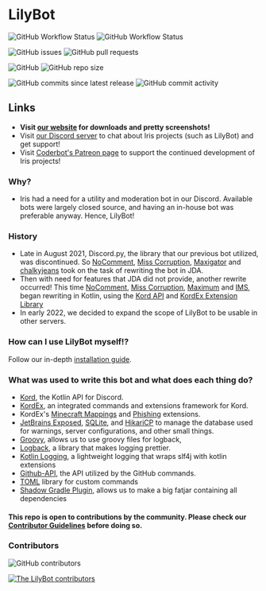 # LilyBot
![GitHub Workflow Status](https://img.shields.io/github/workflow/status/IrisShaders/LilyBot/Build%20Only?label=Build%20Only) ![GitHub Workflow Status](https://img.shields.io/github/workflow/status/IrisShaders/LilyBot/Build%20&%20Deploy?label=Build%20and%20Deploy)

![GitHub issues](https://img.shields.io/github/issues/IrisShaders/LilyBot?label=Issues)
![GitHub pull requests](https://img.shields.io/github/issues-pr/IrisShaders/LilyBot?label=Pull%20Requests) 

![GitHub](https://img.shields.io/github/license/IrisShaders/LilyBot?label=License) ![GitHub repo size](https://img.shields.io/github/repo-size/IrisShaders/LilyBot?label=Repository%20Size)

![GitHub commits since latest release](https://img.shields.io/github/commits-since/IrisShaders/LilyBot/latest/main?include_prereleases) ![GitHub commit activity](https://img.shields.io/github/commit-activity/w/IrisShaders/LilyBot?label=Commit%20Activity)
## Links
* **Visit [our website](https://irisshaders.net) for downloads and pretty screenshots!**
* Visit [our Discord server](https://discord.gg/jQJnav2jPu) to chat about Iris projects (such as LilyBot) and get support!
* Visit [Coderbot's Patreon page](https://www.patreon.com/coderbot) to support the continued development of Iris projects!

### Why?
* Iris had a need for a utility and moderation bot in our Discord. Available bots were largely closed source, and having an in-house bot was preferable anyway. Hence, LilyBot!

### History
* Late in August 2021, Discord.py, the library that our previous bot utilized, was discontinued. So [NoComment](https://github.com/NoComment1105), [Miss Corruption](https://github.com/Miss-Corruption), [Maxigator](https://github.com/Maxigator) and [chalkyjeans](https://github.com/chalkyjeans) took on the task of rewriting the bot in JDA.
* Then with need for features that JDA did not provide, another rewrite occurred! This time [NoComment](https://github.com/NoComment1105), [Miss Corruption](https://github.com/Miss-Corruption), [Maximum](https://github.com/maximumpower55) and [IMS](https://github.com/IMS212), began rewriting in Kotlin, using the [Kord API](https://github.com/kordlib/kord) and [KordEx Extension Library](https://github.com/Kord-Extensions/kord-extensions)
* In early 2022, we decided to expand the scope of LilyBot to be usable in other servers.

### How can I use LilyBot myself!?
Follow our in-depth [installation guide](https://github.com/IrisShaders/LilyBot/blob/main/docs/installation-guide.md).

### What was used to write this bot and what does each thing do?
* [Kord](https://github.com/kordlib/kord), the Kotlin API for Discord.
* [KordEx](https://github.com/Kord-Extensions/kord-extensions), an integrated commands and extensions framework for Kord. 
* KordEx's [Minecraft Mappings](https://github.com/Kord-Extensions/ext-mappings) and [Phishing](https://github.com/Kord-Extensions/kord-extensions/tree/develop/extra-modules/extra-phishing) extensions.
* [JetBrains Exposed](https://github.com/JetBrains/Exposed), [SQLite](https://github.com/xerial/sqlite-jdbc), and [HikariCP](https://github.com/brettwooldridge/HikariCP) to manage the database used for warnings, server configurations, and other small things.
* [Groovy](https://www.groovy-lang.org/), allows us to use groovy files for logback, 
* [Logback](https://github.com/qos-ch/logback), a library that makes logging prettier.
* [Kotlin Logging](https://github.com/MicroUtils/kotlin-logging), a lightweight logging that wraps slf4j with kotlin extensions
* [Github-API](https://github.com/hub4j/github-api), the API utilized by the GitHub commands. 
* [TOML](https://github.com/Jezza/toml) library for custom commands 
* [Shadow Gradle Plugin](https://github.com/johnrengelman/shadow), allows us to make a big fatjar containing all dependencies

#### This repo is open to contributions by the community. Please check our [Contributor Guidelines](https://github.com/IrisShaders/LilyBot/blob/main/CONTRIBUTING.md) before doing so. 

### Contributors
![GitHub contributors](https://img.shields.io/github/contributors/IrisShaders/LilyBot?label=Total%20Contributors)

<a href="https://github.com/IrisShaders/LilyBot/graphs/contributors">
  <img src="https://contrib.rocks/image?repo=IrisShaders/LilyBot" alt="The LilyBot contributors" />
</a>
